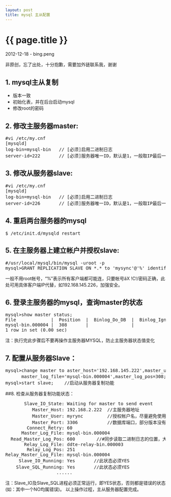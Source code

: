 ```yaml
---
layout: post
title: mysql 主从配置
---
```


{{ page.title }}
================

<p class="meta">2012-12-18 - bing.peng</p>

<p class="note">非原创，忘了出处，十分抱歉，需要加外链联系我，谢谢</p>

## 1. mysql主从复制

* 版本一致
* 初始化表，并在后台启动mysql
* 修改root的密码

<div class="blank2"></div>

## 2. 修改主服务器master:

<pre class="terminal">
#vi /etc/my.cnf
[mysqld]
log-bin=mysql-bin   // [必须]启用二进制日志
server-id=222       // [必须]服务器唯一ID，默认是1，一般取IP最后一段
</pre>

<div class="blank2"></div>

## 3. 修改从服务器slave:

<pre class="terminal">
#vi /etc/my.cnf
[mysqld]
log-bin=mysql-bin   // [必须]启用二进制日志
server-id=226       // [必须]服务器唯一ID，默认是1，一般取IP最后一段
</pre>

<div class="blank2"></div>

## 4. 重启两台服务器的mysql

<pre class="terminal">
$ /etc/init.d/mysqld restart
</pre>

<div class="blank2"></div>

## 5. 在主服务器上建立帐户并授权slave:

<pre class="terminal">
#/usr/local/mysql/bin/mysql -uroot -p
mysql>GRANT REPLICATION SLAVE ON *.* to 'mysync'@'%' identified by 'q123456';
</pre>

一般不用root帐号，“%”表示所有客户端都可能连，只要帐号ãX !C!/密码正确，此处可用具体客户端IP代替，如192.168.145.226，加强安全。

<div class="blank2"></div>

## 6. 登录主服务器的mysql，查询master的状态

<pre class="terminal">
mysql>show master status;
File             |  Position  |  Binlog_Do_DB  |  Binlog_Ignore_DB
mysql-bin.000004 |  308       |                | 
1 row in set (0.00 sec)
</pre>

注：执行完此步骤后不要再操作主服务器MYSQL，防止主服务器状态值变化

<div class="blank2"></div>

## 7. 配置从服务器Slave：

<pre class="terminal">
mysql>change master to aster_host='192.168.145.222',master_user='tb',master_password='q123456',
      master_log_file='mysql-bin.000004',master_log_pos=308;   //注意不要断开，“308”无单引号
mysql>start slave;    //启动从服务器复制功能
</pre>

<div class="blank2"></div>

##8. 检查从服务器复制功能状态：

<pre class="terminal">
       Slave_IO_State: Waiting for master to send event
          Master_Host: 192.168.2.222  //主服务器地址
          Master_User: myrync         //授权帐户名，尽量避免使用root
          Master_Port: 3306           //数据库端口，部分版本没有此行
        Connect_Retry: 60
      Master_Log_File: mysql-bin.000004
  Read_Master_Log_Pos: 600        //#同步读取二进制日志的位置，大于等于>=Exec_Master_Log_Pos
       Relay_Log_File: ddte-relay-bin.000003
        Relay_Log_Pos: 251
Relay_Master_Log_File: mysql-bin.000004
     Slave_IO_Running: Yes       //此状态必须YES
    Slave_SQL_Running: Yes       //此状态必须YES
                   ......
</pre>

注：Slave_IO及Slave_SQL进程必须正常运行，即YES状态，否则都是错误的状态(如：其中一个NO均属错误)。
以上操作过程，主从服务器配置完成。

